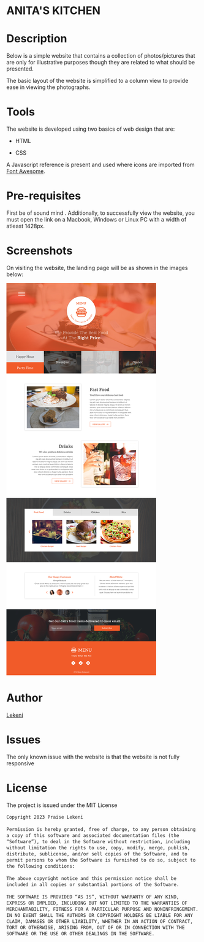 # ANITA'S KITCHEN

# Description

Below is a simple website that contains a collection of photos/pictures that are only for illustrative purposes though they are related to what should be presented.

The basic layout of the website is simplified to a column view to provide ease in viewing the photographs.

# Tools

The website is developed using two basics of web design that are:

- HTML

- CSS

A Javascript reference is present and used where icons are imported from [Font Awesome](https://fontawesome.com/).

# Pre-requisites

First be of sound mind .
Additionally, to successfully view the website, you must open the link on a Macbook, Windows or Linux PC with a width of atleast 1428px.

# Screenshots

On visiting the website, the landing page will be as shown in the images below:

<img src="Anitas Kitchen.jpg">

# Author

[Lekeni](https://github.com/Lekeni)

# Issues

The only known issue with the website is that the website is not fully responsive

# License

The project is issued under the MIT License

```
Copyright 2023 Praise Lekeni

Permission is hereby granted, free of charge, to any person obtaining a copy of this software and associated documentation files (the “Software”), to deal in the Software without restriction, including without limitation the rights to use, copy, modify, merge, publish, distribute, sublicense, and/or sell copies of the Software, and to permit persons to whom the Software is furnished to do so, subject to the following conditions:

The above copyright notice and this permission notice shall be included in all copies or substantial portions of the Software.

THE SOFTWARE IS PROVIDED “AS IS”, WITHOUT WARRANTY OF ANY KIND, EXPRESS OR IMPLIED, INCLUDING BUT NOT LIMITED TO THE WARRANTIES OF MERCHANTABILITY, FITNESS FOR A PARTICULAR PURPOSE AND NONINFRINGEMENT. IN NO EVENT SHALL THE AUTHORS OR COPYRIGHT HOLDERS BE LIABLE FOR ANY CLAIM, DAMAGES OR OTHER LIABILITY, WHETHER IN AN ACTION OF CONTRACT, TORT OR OTHERWISE, ARISING FROM, OUT OF OR IN CONNECTION WITH THE SOFTWARE OR THE USE OR OTHER DEALINGS IN THE SOFTWARE.
```

